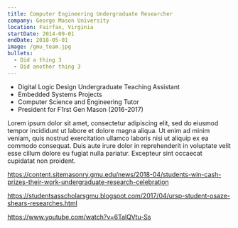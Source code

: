 ```yaml
---
title: Computer Engineering Undergraduate Researcher
company: George Mason University
location: Fairfax, Virginia
startDate: 2014-09-01
endDate: 2018-05-01
image: /gmu_team.jpg
bullets:
  - Did a thing 3
  - Did another thing 3
---
```


- Digital Logic Design Undergraduate Teaching Assistant
- Embedded Systems Projects
- Computer Science and Engineering Tutor
- President for F1rst Gen Mason (2016-2017)


Lorem ipsum dolor sit amet, consectetur adipiscing elit, sed do eiusmod tempor incididunt ut labore et dolore magna aliqua. Ut enim ad minim veniam, quis nostrud exercitation ullamco laboris nisi ut aliquip ex ea commodo consequat. Duis aute irure dolor in reprehenderit in voluptate velit esse cillum dolore eu fugiat nulla pariatur. Excepteur sint occaecat cupidatat non proident.

https://content.sitemasonry.gmu.edu/news/2018-04/students-win-cash-prizes-their-work-undergraduate-research-celebration


https://studentsasscholarsgmu.blogspot.com/2017/04/ursp-student-osaze-shears-researches.html


https://www.youtube.com/watch?v=6TalQVtu-Ss